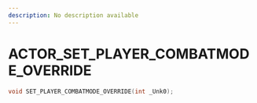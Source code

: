 ```yaml
---
description: No description available 
---
```


# ACTOR\_SET_PLAYER_COMBATMODE_OVERRIDE

```cpp
void SET_PLAYER_COMBATMODE_OVERRIDE(int _Unk0);
```